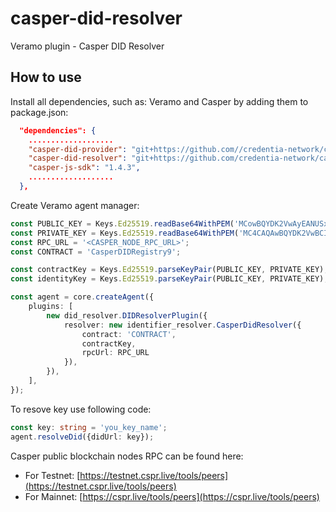 # casper-did-resolver
Veramo plugin - Casper DID Resolver
## How to use

Install all dependencies, such as: Veramo and Casper by adding them to package.json:
```json
  "dependencies": {
    ...................
    "casper-did-provider": "git+https://github.com//credentia-network/casper-did-provider.git",
    "casper-did-resolver": "git+https://github.com/credentia-network/casper-did-resolver.git",
    "casper-js-sdk": "1.4.3",
    ...................
  },
```

Create  Veramo agent manager:

```ts
const PUBLIC_KEY = Keys.Ed25519.readBase64WithPEM('MCowBQYDK2VwAyEANUSxkqzpKbbhYVMo0bP3nVe+gen4jFp06Ki5u6cIATk=');
const PRIVATE_KEY = Keys.Ed25519.readBase64WithPEM('MC4CAQAwBQYDK2VwBCIEIAdjynMSLimFalVdB51TI6wGlwQKaI8PwdsG55t2qMZM');
const RPC_URL = '<CASPER_NODE_RPC_URL>';
const CONTRACT = 'CasperDIDRegistry9';

const contractKey = Keys.Ed25519.parseKeyPair(PUBLIC_KEY, PRIVATE_KEY);
const identityKey = Keys.Ed25519.parseKeyPair(PUBLIC_KEY, PRIVATE_KEY);

const agent = core.createAgent({
    plugins: [
        new did_resolver.DIDResolverPlugin({
            resolver: new identifier_resolver.CasperDidResolver({
                contract: 'CONTRACT',
                contractKey,
                rpcUrl: RPC_URL
            }),
        }),
    ],
});
```

To resove key use following code:

```ts
const key: string = 'you_key_name';
agent.resolveDid({didUrl: key});
```

Casper public blockchain nodes RPC can be found here:
 - For Testnet: [https://testnet.cspr.live/tools/peers](https://testnet.cspr.live/tools/peers)
 - For Mainnet: [https://cspr.live/tools/peers](https://cspr.live/tools/peers)